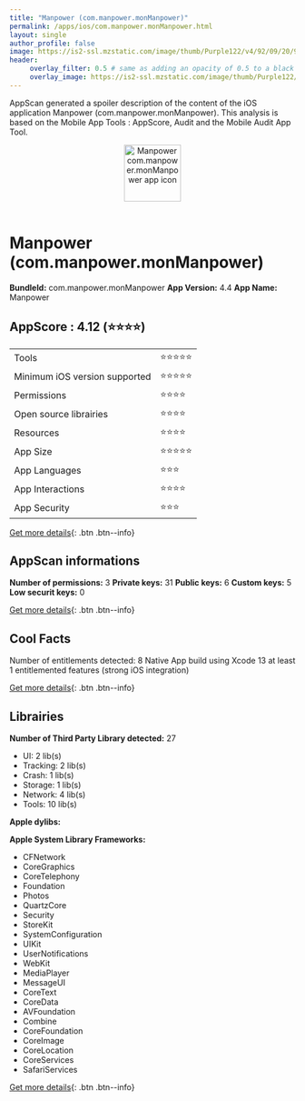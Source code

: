 ```yaml
---
title: "Manpower (com.manpower.monManpower)"
permalink: /apps/ios/com.manpower.monManpower.html
layout: single
author_profile: false
image: https://is2-ssl.mzstatic.com/image/thumb/Purple122/v4/92/09/20/9209201a-8772-e606-0226-2d70d4ff4c5f/AppIcon-1x_U007emarketing-4-0-85-220.png/512x512bb.jpg
header: 
     overlay_filter: 0.5 # same as adding an opacity of 0.5 to a black background
     overlay_image: https://is2-ssl.mzstatic.com/image/thumb/Purple122/v4/92/09/20/9209201a-8772-e606-0226-2d70d4ff4c5f/AppIcon-1x_U007emarketing-4-0-85-220.png/512x512bb.jpg
---
```

AppScan generated a spoiler description of the content of the iOS application Manpower (com.manpower.monManpower). This analysis is based on the Mobile App Tools : AppScore, Audit and the Mobile Audit App Tool.

  
  
<div style="text-align: center;"><img src="https://is2-ssl.mzstatic.com/image/thumb/Purple122/v4/92/09/20/9209201a-8772-e606-0226-2d70d4ff4c5f/AppIcon-1x_U007emarketing-4-0-85-220.png/512x512bb.jpg" width="100" height="100" alt="Manpower com.manpower.monManpower app icon"></div></br>
  
# Manpower (com.manpower.monManpower)

**BundleId:** com.manpower.monManpower
**App Version:** 4.4
**App Name:** Manpower


## AppScore : 4.12 (⭐️⭐️⭐️⭐️) 

<table>
<tr><td> Tools </td><td> ⭐️⭐️⭐️⭐️⭐️ </td></tr>
<tr><td> Minimum iOS version supported </td><td> ⭐️⭐️⭐️⭐️⭐️ </td></tr>
<tr><td> Permissions </td><td> ⭐️⭐️⭐️⭐️ </td></tr>
<tr><td> Open source librairies </td><td> ⭐️⭐️⭐️⭐️ </td></tr>
<tr><td> Resources </td><td> ⭐️⭐️⭐️⭐️ </td></tr>
<tr><td> App Size </td><td> ⭐️⭐️⭐️⭐️⭐️ </td></tr>
<tr><td> App Languages </td><td> ⭐️⭐️⭐️ </td></tr>
<tr><td> App Interactions </td><td> ⭐️⭐️⭐️⭐️ </td></tr>
<tr><td> App Security </td><td> ⭐️⭐️⭐️ </td></tr>
</table>

[Get more details](/pricing.html){: .btn .btn--info}  
  
## AppScan informations 

**Number of permissions:** 3
**Private keys:** 31
**Public keys:** 6
**Custom keys:** 5
**Low securit keys:** 0
  
[Get more details](/pricing.html){: .btn .btn--info}

## Cool Facts

Number of entitlements detected: 8
Native App
build using Xcode 13
at least 1 entitlemented features (strong iOS integration)
  
[Get more details](/pricing.html){: .btn .btn--info}

## Librairies 
**Number of Third Party Library detected:** 27
- UI: 2 lib(s)
- Tracking: 2 lib(s)
- Crash: 1 lib(s)
- Storage: 1 lib(s)
- Network: 4 lib(s)
- Tools: 10 lib(s)

**Apple dylibs:**


**Apple System Library Frameworks:**
- CFNetwork
- CoreGraphics
- CoreTelephony
- Foundation
- Photos
- QuartzCore
- Security
- StoreKit
- SystemConfiguration
- UIKit
- UserNotifications
- WebKit
- MediaPlayer
- MessageUI
- CoreText
- CoreData
- AVFoundation
- Combine
- CoreFoundation
- CoreImage
- CoreLocation
- CoreServices
- SafariServices


  
[Get more details](/pricing.html){: .btn .btn--info}

